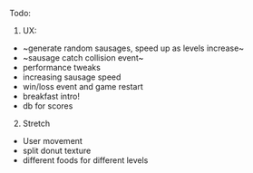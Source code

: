 Todo:  

1. UX:
  - ~generate random sausages, speed up as levels increase~  
  - ~sausage catch collision event~
  - performance tweaks  
  - increasing sausage speed  
  - win/loss event and game restart  
  - breakfast intro!  
  - db for scores  

2. Stretch  
 - User movement  
 - split donut texture
 - different foods for different levels  
